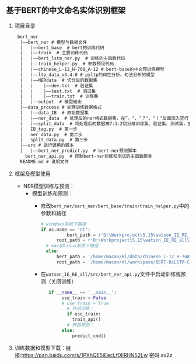 ## 基于BERT的中文命名实体识别框架

1. 项目目录
    ```xml
     bert_ner
      |——bert_ner # 模型与数据文件
	  |   |——bert_base  # bert的训练代码
	  |   |——train  # 主要训练代码
	  |   |——bert_lstm_ner.py  # 训练的主函数代码
	  |   |——train_helper.py  # 参数预设代码
	  |   |——chinese_L-12_H-768_A-12 # bert-base的中文预训练模型
	  |   |——ltp_data_v3.4.0 # pyltp的词性分析、句法分析的模型
	  |   |——NERdata  # 切分后的数据集
	  |   |    |——dev.txt  # 验证集
	  |   |    |——test.txt  # 测试集
	  |   |    |——train.txt  # 训练集
	  |   |——output  # 模型输出
	  |——data_process # 处理训练数据格式
	  |   |——data_IB  # 原始数据集
	  |   |——ner_data  # 处理后的ner格式数据集，在“。"、"？"、"！"后面加入空行
	  |   |——split_data  # 将处理后的数据按7:1:2切分成训练集、验证集、测试集，放入NERdata目录中
	  |   IB_tag.py  # 第一步
	  |   ner_data.py  # 第二步
	  |   split_data.py  # 第三步
	  |——src # 运行调用的脚本
	  |   |——bert_ner_predict.py  # bert-ner预测脚本
		bert_ner_api.py  # 控制bert-ner训练和测试的主函数脚本
	  README.md # 说明文件
	```
	
2. 框架及模型使用
	* NER模型训练与预测：
      * 模型训练和预测：
          * 修改`bert_ner/bert_ner/bert_base/train/train_helper.py`中的参数和路径
              ```python
            # windows系统下路径
              if os.name == 'nt':
	            		bert_path = r'D:\Workproject\5.15\watson_IE_RE_all\bert_ner\chinese_L-12_H-768_A-12'
	        		root_path = r'D:\Workproject\5.15\watson_IE_RE_all\bert_ner'
	            # mac和Linux系统下路径
	            else:
	        		bert_path = '/home/macan/ml/data/chinese_L-12_H-768_A-12/'
	                root_path = '/home/macan/ml/workspace/BERT-BiLSTM-CRF-NER'
	        ```
          
          
          
          * 在`watson_IE_RE_all/src/bert_ner_api.py`文件中启动训练或预测（关闭训练）
              ```python 
                 if __name__ == '__main__':
                      use_train = False
                      # use_train = True
	                    # 开启训练：
	                    if use_train:
	                      train_api()
	                    # 开启预测：
                      else:
	                      predict_cmd()
	        ```
	
3. 训练数据和模型下载：链接:https://pan.baidu.com/s/1PXhQE5iEecLf0IiRHN52Lw  密码:sx2z



